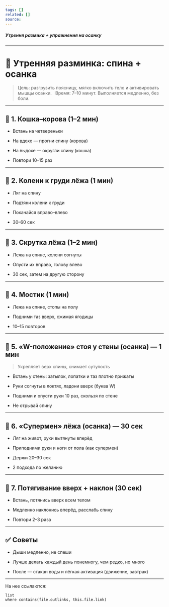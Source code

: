 ```yaml
---
tags: []
related: []
source: 
---
```

##### Утрення размика + упражнения на осанку
---

  # 🧘 Утренняя разминка: спина + осанка
> Цель: разгрузить поясницу, мягко включить тело и активировать мышцы осанки.  
> Время: 7–10 минут. Выполняется медленно, без боли.

---
## 🔹 1. Кошка–корова (1–2 мин)
- Встань на четвереньки
- На вдохе — прогни спину (корова)
- На выдохе — округли спину (кошка)

- Повтори 10–15 раз

  

---

  

## 🔹 2. Колени к груди лёжа (1 мин)

  

- Ляг на спину

- Подтяни колени к груди

- Покачайся вправо–влево

- 30–60 сек

  

---

  

## 🔹 3. Скрутка лёжа (1–2 мин)

  

- Лежа на спине, колени согнуты

- Опусти их вправо, голову влево

- 30 сек, затем на другую сторону

  

---

  

## 🔹 4. Мостик (1 мин)

  

- Лежа на спине, стопы на полу

- Подними таз вверх, сжимая ягодицы

- 10–15 повторов

  

---

  

## 🔹 5. «W-положение» стоя у стены (осанка) — 1 мин

  

> Укрепляет верх спины, снимает сутулость

  

- Встань у стены: затылок, лопатки и таз плотно прижаты  

- Руки согнуты в локтях, ладони вверх (буква W)  

- Подними и опусти руки 10 раз, скользя по стене  

- Не отрывай спину

  

---

  

## 🔹 6. «Супермен» лёжа (осанка) — 30 сек

  

- Ляг на живот, руки вытянуты вперёд  

- Приподними руки и ноги от пола (как супермен)  

- Держи 20–30 сек  

- 2 подхода по желанию

  

---

  

## 🔹 7. Потягивание вверх + наклон (30 сек)

  

- Встань, потянись вверх всем телом  

- Медленно наклонись вперёд, расслабь спину  

- Повтори 2–3 раза

  

---

  

## ✅ Советы

  

- Дыши медленно, не спеши  

- Лучше делать каждый день понемногу, чем редко, но много  

- После — стакан воды и лёгкая активация (движение, завтрак)

---
На нее ссылаются:
```dataview
list
where contains(file.outlinks, this.file.link)